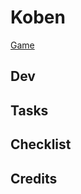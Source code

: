 # Koben

[Game](https://lukaharambasic.github.io/koben/)

## Dev


## Tasks


## Checklist


## Credits

